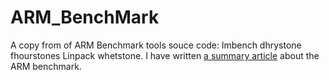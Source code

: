 ARM_BenchMark
=============

A copy from of ARM Benchmark tools souce code: lmbench dhrystone fhourstones Linpack whetstone.
I have written [a summary article](http://tonyho.github.io/ARM%20Linux%20BenchMark.html) about the ARM benchmark.
